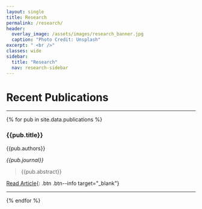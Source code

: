 ```yaml
---
layout: single
title: Research
permalink: /research/
header:
  overlay_image: /assets/images/research_banner.jpg
  caption: "Photo Credit: Unsplash"
excerpt: " <br />"
classes: wide
sidebar:
  title: "Research"
  nav: research-sidebar
---
```


# Recent Publications

****

{% for pub in site.data.publications %}
### {{pub.title}} 
{{pub.authors}}

_{{pub.journal}}_ 
> {{pub.abstract}}

[Read Article]({{pub.doi}}){: .btn .btn--info target="_blank"}

****
{% endfor %}